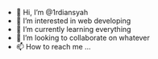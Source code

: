 - 👋 Hi, I’m @1rdiansyah
- 👀 I’m interested in web developing
- 🌱 I’m currently learning everything
- 💞️ I’m looking to collaborate on whatever
- 📫 How to reach me ...

<!---
1rdiansyah/1rdiansyah is a ✨ special ✨ repository because its `README.md` (this file) appears on your GitHub profile.
You can click the Preview link to take a look at your changes.
--->

